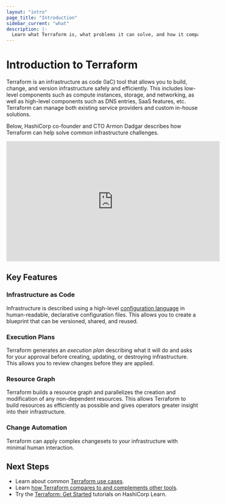 ```yaml
---
layout: "intro"
page_title: "Introduction"
sidebar_current: "what"
description: |-
  Learn what Terraform is, what problems it can solve, and how it compares to existing software.
---
```


# Introduction to Terraform

Terraform is an infrastructure as code (IaC) tool that allows you to build, change, and version infrastructure safely and efficiently. This includes low-level components such as compute instances, storage, and networking, as well as high-level components such as DNS entries, SaaS features, etc. Terraform can manage both existing service providers and custom in-house solutions. 

Below, HashiCorp co-founder and CTO Armon Dadgar describes how Terraform can help solve common infrastructure challenges.

<iframe src="https://www.youtube.com/embed/h970ZBgKINg" frameborder="0" allowfullscreen="true"  width="560" height="315" ></iframe>



## Key Features

### Infrastructure as Code

Infrastructure is described using a high-level [configuration language](/docs/language/index.html) in human-readable, declarative configuration files. This allows you to create a blueprint that can be versioned, shared, and reused.

### Execution Plans

Terraform generates an _execution plan_ describing what it will do and asks for your approval before creating, updating, or destroying infrastructure. This allows you to review changes before they are applied.

### Resource Graph

Terraform builds a resource graph and parallelizes the creation and modification of any non-dependent resources. This allows Terraform to
build resources as efficiently as possible and gives operators greater insight into their infrastructure.

### Change Automation

Terraform can apply complex changesets to your infrastructure with minimal human interaction.



## Next Steps

- Learn about common [Terraform use cases](/intro/use-cases.html).
- Learn [how Terraform compares to and complements other tools](/intro/vs/index.html).
- Try the [Terraform: Get Started](https://learn.hashicorp.com/collections/terraform/aws-get-started) tutorials on HashiCorp Learn.
